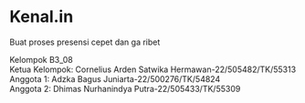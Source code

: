 # Kenal.in
Buat proses presensi cepet dan ga ribet

Kelompok B3_08 \
Ketua Kelompok: Cornelius Arden Satwika Hermawan-22/505482/TK/55313\
Anggota 1: Adzka Bagus Juniarta-22/500276/TK/54824\
Anggota 2: Dhimas Nurhanindya Putra-22/505433/TK/55309
